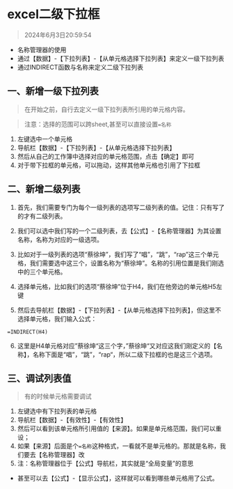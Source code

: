 # excel二级下拉框

> 2024年6月3日20:59:54

* 名称管理器的使用
* 通过【数据】-【下拉列表】-【从单元格选择下拉列表】来定义一级下拉列表
* 通过INDIRECT函数与名称来定义二级下拉列表

## 一、新增一级下拉列表

> 在开始之前，自行去定义一级下拉列表所引用的单元格内容。

> 注意：选择的范围可以跨sheet,甚至可以直接设置`=名称`

1. 左键选中一个单元格
2. 导航栏【数据】-【下拉列表】-【从单元格选择下拉列表】
3. 然后从自己的工作簿中选择对应的单元格范围，点击【确定】即可
4. 对于带下拉框的单元格，可以拖动，这样其他单元格也引用了下拉框

## 二、新增二级列表

1. 首先，我们需要专门为每个一级列表的选项写二级列表的值。记住：只有写了的才有二级列表。

2. 我们可以选中我们写的一个二级列表，去【公式】-【名称管理器】为其设置名称，名称为对应的一级选项。

3. 比如对于一级列表的选项“蔡徐坤”，我们写了“唱”，“跳”，“rap”这三个单元格，我们需要选中这三个，设置名称为“蔡徐坤”。名称的引用位置是我们刚选中的三个单元格。

4. 选择单元格，比如我们的选项“蔡徐坤”位于H4，我们在他旁边的单元格H5左键

5. 然后去导航栏【数据】-【下拉列表】-【从单元格选择下拉列表】，但这里不选择单元格，我们输入公式：

```vbscript
=INDIRECT(H4)
```

6. 这里是H4单元格对应”蔡徐坤“这三个字，”蔡徐坤“又对应这我们刚定义的【名称】，名称下面是“唱”，“跳”，“rap“，所以二级下拉框的也是这三个选项。

## 三、调试列表值

> 有的时候单元格需要调试

1. 左键选中有下拉列表的单元格
2. 导航栏【数据】-【有效性】-【有效性】
3. 然后可以看到该单元格所引用值的【来源】。如果是单元格范围，我们可以重设；
4. 如果【来源】后面是个`=名称`这种格式，一看就不是单元格的。那就是名称，我们要去【名称管理器】改
5. 注：名称管理器位于【公式】导航栏，其实就是“全局变量”的意思

* 甚至可以去【公式】-【显示公式】，这样就可以看到哪些单元格用了公式。